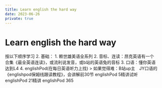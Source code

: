 ```yaml
---
title: Learn english the hard way
date: 2023-06-26
private: true
---
```

# Learn english the hard way
按以下顺序学习
2. 基础：
    1. 赖世雄美语全系列
    2. 音标、连读：昂克英语有一个合集《最全英语连读》，或流利说发音，或b站的英语兔的音标
3. 口语：懂你英语达到L4
4. englishPod(在每日英语听力上找)
    > 如果觉得难：B站up主　JY口语的《englishpod保姆线跟读教程》，会讲解前30节
    englishPod 5精讲试听
    englishPod 21精讲
    englishPod 365